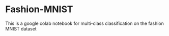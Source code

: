 # Fashion-MNIST
This is a google colab notebook for multi-class classification on the fashion MNIST dataset
